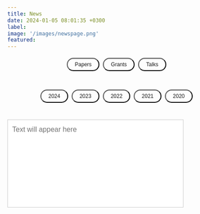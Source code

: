 ```yaml
---
title: News
date: 2024-01-05 08:01:35 +0300
label:
image: '/images/newspage.png'
featured:
---
```

<style>
  /* Styling for the text box */
  #output {
    width: 400px;
    height: 200px;
    border: 1px solid #ccc;
    padding: 10px;
    margin-bottom: 20px;
    font-size: 16px;
    font-family: Arial, sans-serif;
    line-height: 1.5;
    resize: none;
    outline: none;
  }

  /* Styling for the buttons */
  .button-container {
    margin-bottom: 20px;
    display: flex;
    align-items: center;
    justify-content: center;
  }

  .but {
    padding: 6px 16px;
    margin: 4px 8px 4px 0;
    font-size: 12px;
    font-weight: 500;
    text-transform: capitalize;
    border-radius: 60px;
    color: var(--heading-font-color);
    transition: all 0.2s;
    background-color: var(--background-alt-color);
  }

  .button:hover {
    background-color: #0056b3;
    display: inline-flex;
    align-items: center;
    flex-wrap: wrap;
  }
  

</style>

<body>

<!-- Button container -->
<div class="button-container">
  <!-- Button for Papers -->
  <button class = "but" onclick="showPapers()">Papers</button>
  <!-- Button for Grants -->
  <button class = "but" onclick="showGrants()">Grants</button>
  <!-- Button for Talks -->
  <button class = "but" onclick="showTalks()">Talks</button><br>
</div>

<!-- Button container -->
<div class="button-container">
  
  <button class = "but" onclick="show2024()">2024</button>
  <!-- Button for 2023 -->
  <button class = "but" onclick="show2023()">2023</button>
  <!-- Button for 2022 -->
  <button class = "but" onclick="show2022()">2022</button>
  <!-- Button for 2021 -->
  <button class = "but" onclick="show2021()">2021</button>
  <!-- Button for 2020 -->
  <button class = "but" onclick="show2020()">2020</button>

</div>
<!-- JavaScript functions to display category information -->
<script>
// Function to show Papers information
function showPapers() {
    var textBox = document.getElementById("output");
    var papersData = `December 2023-We published “From bench to bedside via bytes: multi-omic immunoprofiling and integration using machine learning and network approaches” in Human Vaccines and Immunotherapeutics.
December 2023-We contributed to “PRMT blockade induces defective DNA replication stress response and synergizes with PARP inhibition”, which was published in Cell Reports Medicine.
November 2023-We contributed to “SARS-CoV2 mRNA vaccines induce greater complement activation and decreased viremia and Nef antibodies in men with HIV-1”,which was published in The Journal of Infectious Diseases.
October 2023-We published “Cell Type-Specific Biomarkers of Systemic Sclerosis Disease Severity Capture Cell-Intrinsic and Cell-Extrinsic Circuits” in Arthritis & Rheumatology.
October 2023-We contributed to “Stability and heterogeneity in the antimicrobiota reactivity of human milk-derived immunoglobulin A”, which got published in the Journal of Experimental Medicine.
July 2023-We contributed to “The gut protist Tritrichomonas arnold restrains virus-mediated loss of oral tolerance by modulating dietary antigen-presenting dendritic cells”, which got published in Immunity.
June 2023-We published“Antibodies targeting conserved non-canonical antigens and endemic coronaviruses associate with favorable outcomes in severe COVID-19" in Cell Reports.
February 2023-We contributed to “High-dimensional proteomics identifies organ injury patterns associated with outcomes in human trauma”, which got published in the The Journal of Trauma and Acute Care Surgery.
April 2023-We contributed to “Antibodies against the Ebola virus soluble glycoprotein are associated with long-term vaccine-mediated protection of non-human primates”, which got published in the Cell Reports.
April 2023-We published a manuscript in Cell Reports Medicine demonstrating how integrating bulk RNA-seq data with protein networks can uncover signatures underlying rejection in pediatric liver transplantation.
May 2022-We found out that our NIAID Flu Systems Vaccinology R01 (Role: MPI, other PIs: Alcorn, Singh, Zimmerman) will be funded.
May 2022-We participated in a Pitt-Case Western CFAR application that was funded by NIAID Rustbelt (Role: c-I).
May 2022-We contributed to Autoreactive CD8+ T cells are restrained by an exhaustion-like program that is maintained by LAG3  which got published in the Nature Immunology.
April 2022-Our CIHR grant (Role: co-I, PI: Konvalinka) was funded).
April 2022-We published a manuscript in Cell Reports Medicine demonstrating how integrating bulk RNA-seq data with protein networks can uncover signatures underlying rejection in pediatric liver transplantation.
March 2022-Our DoD grant (Role: co-I, PIs: Lafyatis and Singh) looking at multi-omic signatures of scleroderma disease severity was funded.
March 2022- Our Essential Regression manuscript was published in Patterns.
October 2020-We published Mining for humoral correlates of HIV control and latent reservoir size in PLoS pathogens.
September 2020-We contributed to Extracellular Matrix Injury of Kidney Allografts in Antibody-Mediated Rejection: A Proteomics Study, which was published in the Journal of the American Society of Nephrology.
July 2020-We contributed to Glucosylation by the Legionella effector SetA promotes the nuclear localization of the transcription factor TFEB, which was published in Science.
July 2020-We published Mapping functional humoral correlates of protection against malaria challenge following RTS, S/AS01 vaccination in Science Translational Medicine.
May 2020-We contributed to Co-immunization of DNA and Protein in the Same Anatomical Sites Induces Superior Protective Immune Responses against SHIV Challenge, which was published in Cell Reports.
March 2020-We contributed to Latency reversal agents modulate HIV antigen processing and presentation to CD8 T cells, which was published in PLoS pathogens.
March 2020-We contributed to Epigenetic basis for monocyte dysfunction in patients with severe alcoholic hepatitis, which was published in the Journal of Hepatology.
February 2020-We published Antibody Fc Glycosylation Discriminates Between Latent and Active Tuberculosis in The Journal of Infectious Diseases.`;
    textBox.value = papersData;
}

// Function to show Grants information
function showGrants() {
    var textBox = document.getElementById("output");
    var grantsData = `October 2022-Jishnu is a Co-I at Systemic Sclerosis Center for Research and Translation which provides machine learning and network systems expertise to investigators working on SSc, SSc-ILD and SSc-PAH.
October 2022-Jishnu is a Co-I on the U01 Grant funded to characterize cell-intrinsic and cell-extrinsic signaling circuits in ocular disorders.
September 2022-Jishnu gave an invited talk at the Banff-CST Joint Transplant and Pathology Summit titled “Machine learning in clinical decision making in transplant biology”.
August 2022-Jishnu gave a talk at International Workshop on Scleroderma 2022 in Boston.
July 2022-Jishnu was invited to give a talk at ISMB 2022 on the topic “A network-based approach to identify expression modules underlying rejection in pediatric liver transplantation”.
July 2022-Scleroderma CDMRO Award was given to Jishnu (role: Co-I).
July 2022-The Philadelphia Enquirer covered our very recent publication on COVID-19.
July 2022-Our work got covered in Pittsburgh's Action 4 News "4 Your Health: Studying COVID-19 antibody patterns".
July 2022-Jishnu becomes a co-Director for the Systems Immunology Core (funded by NIAMS P50) which will perform machine learning and network systems analyses on multi-modal datasets in the context of SSc.
June 2022-Our paper Multi-Omic Admission-Based Prognostic Biomarkers Identified by Machine Learning Algorithms Predict Patient Recovery and 30>Day Survival in Trauma Patients got accepted in Metabolites
June 2022-Our paper High Dimensional Multi-omics Reveals Unique Characteristics of Early Plasma Administration in Polytrauma Patients with TBI got accepted in Annals of Surgery
June 2022-We published Antibodies targeting conserved non-canonical antigens and endemic coronaviruses associated with favorable outcomes in severe COVID-19 in Cell Press.
May 2022-We found out that our NIAID Flu Systems Vaccinology R01 (Role: MPI, other PIs: Alcorn, Singh, Zimmerman) will be funded.
May 2022-We participated in a Pitt-Case Western CFAR application that was funded by NIAID Rustbelt (Role: c-I).
May 2022-We contributed to Autoreactive CD8+ T cells are restrained by an exhaustion-like program that is maintained by LAG3  which got published in the Nature Immunology.
April 2022-Our CIHR grant (Role: co-I, PI: Konvalinka) was funded).
April 2022-We published a manuscript in Cell Reports Medicine demonstrating how integrating bulk RNA-seq data with protein networks can uncover signatures underlying rejection in pediatric liver transplantation.
March 2022-Our DoD grant (Role: co-I, PIs: Lafyatis and Singh) looking at multi-omic signatures of scleroderma disease severity was funded.
March 2022- Our Essential Regression manuscript was published in Patterns.`;
    textBox.value = grantsData;
}

// Function to show Talks information
function showTalks() {
    var textBox = document.getElementById("output");
    var talksData = `October 2023-Jishnu gave an invited talk at BMES 2023 on, "Elucidating humoral profiles associated with Schistosomiasis pathogenesis using interpretable machine learning".
October 2023-Jishnu gave an invited talk at BMES 2023 on, "Significant latent factor interaction discovery and exploration across biological domains".
August 2022-Jishnu gave a talk at International Workshop on Scleroderma 2022 in Boston.
July 2022-Jishnu was invited to give a talk at ISMB 2022 on the topic “A network-based approach to identify expression modules underlying rejection in pediatric liver transplantation”.
June 2021-An NIDDK dkNET New Investigator Pilot Program in Bioinformatics grant that we participated in has been funded (Role: co-I, PI: Joglekar).
June 2021-We contributed to Mechanisms of impaired lung development and ciliation in Mannosidase-1-alpha-2 (Man1a2) mutants in Frontiers in Physiology.
April 2021-Jishnu gave a talk at the 2021 Cold Spring Harbor Systems Immunology Meeting.
April 2021-A Department of Defense Idea Development Award grant that we participated in has been funded (Role: co-I, PI: Lafyatis).
March 2021-Jishnu gave a talk at the 2021 Cold Spring Harbor Networks Meeting.
January 2020-The Das Systems Immunology Lab is now supported by Center for Systems Immunology Startup Funds!
January 2020-The lab is now open! We look forward to exciting science in the future!`;
    textBox.value = talksData;
}

// Function to show 2024 information
function show2024() {
    var textBox = document.getElementById("output");
    var data2024 = `February 2024-We published “SLIDE: Significant Latent factor Interaction Discovery and Exploration across biological domains” in Nature Methods.`;
    textBox.value = data2024;
}

// Function to show 2023 information
function show2023() {
    var textBox = document.getElementById("output");
    var data2023 = `December 2023-We published “From bench to bedside via bytes: multi-omic immunoprofiling and integration using machine learning and network approaches” in Human Vaccines and Immunotherapeutics.
December 2023-We contributed to “PRMT blockade induces defective DNA replication stress response and synergizes with PARP inhibition”, which was published in Cell Reports Medicine.
November 2023-We contributed to “SARS-CoV2 mRNA vaccines induce greater complement activation and decreased viremia and Nef antibodies in men with HIV-1”,which was published in The Journal of Infectious Diseases.
October 2023-Jishnu gave an invited talk at BMES 2023 on, "Elucidating humoral profiles associated with Schistosomiasis pathogenesis using interpretable machine learning".
October 2023-Jishnu gave an invited talk at BMES 2023 on, "Significant latent factor interaction discovery and exploration across biological domains".
August 2023-We published “Cell Type-Specific Biomarkers of Systemic Sclerosis Disease Severity Capture Cell-Intrinsic and Cell-Extrinsic Circuits” in Arthritis & Rheumatology.
August 2023-We contributed to “Stability and heterogeneity in the antimicrobiota reactivity of human milk-derived immunoglobulin A”, which got published in the Journal of Experimental Medicine.
July 2023-We contributed to “The gut protist Tritrichomonas arnold restrains virus-mediated loss of oral tolerance by modulating dietary antigen-presenting dendritic cells”, which got published in Immunity.
June 2023-We published“Antibodies targeting conserved non-canonical antigens and endemic coronaviruses associate with favorable outcomes in severe COVID-19" in Cell Reports.
May 2023-Jishnu gave an invited talk at FASEB Autoimmunity 2023 on , "Multi-dimensional integration of protein interactomes with genomic and molecular data discover distinct RA endotypes".
March 2023-Jishnu gave an invited talk at Cold Spring Harbor Laboratory Network Biology Meeting 2023 on "Uncovering immunomodulatory molecular phenotypes in infectious disease using networks".
April 2023-Jishnu gave an invited talk at Cold Spring Harbor Laboratory Systems Immunology Meeting 2023 on "Multi-dimensional integration of protein interactomes with genomic and molecular data discovers distinct RA endotypes".
April 2023-We contributed to “Antibodies against the Ebola virus soluble glycoprotein are associated with long-term vaccine-mediated protection of non-human primates”, which got published in the Cell Reports.
February 2023-We contributed to “High-dimensional proteomics identifies organ injury patterns associated with outcomes in human trauma”, which got published in the The Journal of Trauma and Acute Care Surgery.`;
    textBox.value = data2023;
}

// Function to show 2022 information
function show2022() {
    var textBox = document.getElementById("output");
    var data2022 = `October 2022-Jishnu is a Co-I at Systemic Sclerosis Center for Research and Translation which provides machine learning and network systems expertise to investigators working on SSc, SSc-ILD and SSc-PAH.
October 2022-Jishnu is a Co-I on the U01 Grant funded to characterize cell-intrinsic and cell-extrinsic signaling circuits in ocular disorders.
September 2022-Jishnu gave an invited talk at the Banff-CST Joint Transplant and Pathology Summit titled “Machine learning in clinical decision making in transplant biology”.
August 2022-We published A supervised take on dimensionality reduction via hybrid subset selection in Patterns.
August 2022-Jishnu gave a talk at International Workshop on Scleroderma 2022 in Boston.
July 2022-Jishnu was invited to give a talk at ISMB 2022 on the topic “A network-based approach to identify expression modules underlying rejection in pediatric liver transplantation”.
July 2022-Scleroderma CDMRO Award was given to Jishnu (role: Co-I).
July 2022-The Philadelphia Enquirer covered our very recent publication on COVID-19.
July 2022-Our work got covered in Pittsburgh's Action 4 News "4 Your Health: Studying COVID-19 antibody patterns".
July 2022-Jishnu becomes a co-Director for the Systems Immunology Core (funded by NIAMS P50) which will perform machine learning and network systems analyses on multi-modal datasets in the context of SSc.
June 2022-Our paper Multi-Omic Admission-Based Prognostic Biomarkers Identified by Machine Learning Algorithms Predict Patient Recovery and 30>Day Survival in Trauma Patients got accepted in Metabolites
June 2022-Our paper High Dimensional Multi-omics Reveals Unique Characteristics of Early Plasma Administration in Polytrauma Patients with TBI got accepted in Annals of Surgery
June 2022-We published Antibodies targeting conserved non-canonical antigens and endemic coronaviruses associated with favorable outcomes in severe COVID-19 in Cell Press.
May 2022-We found out that our NIAID Flu Systems Vaccinology R01 (Role: MPI, other PIs: Alcorn, Singh, Zimmerman) will be funded.
May 2022-We participated in a Pitt-Case Western CFAR application that was funded by NIAID Rustbelt (Role: c-I).
May 2022-We contributed to Autoreactive CD8+ T cells are restrained by an exhaustion-like program that is maintained by LAG3  which got published in the Nature Immunology.
April 2022-Our CIHR grant (Role: co-I, PI: Konvalinka) was funded).
April 2022-We published a manuscript in Cell Reports Medicine demonstrating how integrating bulk RNA-seq data with protein networks can uncover signatures underlying rejection in pediatric liver transplantation.
March 2022-Our DoD grant (Role: co-I, PIs: Lafyatis and Singh) looking at multi-omic signatures of scleroderma disease severity was funded.
March 2022- Our Essential Regression manuscript was published in Patterns.`;
    textBox.value = data2022;
}

// Function to show 2021 information
function show2021() {
    var textBox = document.getElementById("output");
    var data2021 = `September 2021-A NIAID R01 we participated in (Role: co-I, PIs: Rinaldo and Mailliard) looking at COVID-19 vaccine responses in HIV individuals was funded.
September 2021-We received a 5-year NHGRI U01 1U01HG012041-01 (Role: MPI, Other PIs: Singh, Sahni)- Link on NIH Reporter.
August 2021-We received a 5-year NIAID New Innovator DP2 Award 1DP2AI164325-01 (Role: PI)- Link on NIH Reporter.
June 2021-An NIDDK dkNET New Investigator Pilot Program in Bioinformatics grant that we participated in has been funded (Role: co-I, PI: Joglekar).
June 2021-We contributed to Mechanisms of impaired lung development and ciliation in Mannosidase-1-alpha-2 (Man1a2) mutants in Frontiers in Physiology.
April 2021-Jishnu gave a talk at the 2021 Cold Spring Harbor Systems Immunology Meeting.
April 2021-A Department of Defense Idea Development Award grant that we participated in has been funded (Role: co-I, PI: Lafyatis).
March 2021-Jishnu gave a talk at the 2021 Cold Spring Harbor Networks Meeting.`;
    textBox.value = data2021;
}

// Function to show 2020 information
function show2020() {
    var textBox = document.getElementById("output");
    var data2020 = `October 2020-We published Mining for humoral correlates of HIV control and latent reservoir size in PLoS pathogens.
September 2020-We contributed to Extracellular Matrix Injury of Kidney Allografts in Antibody-Mediated Rejection: A Proteomics Study, which was published in the Journal of the American Society of Nephrology.
August 2020-We are now supported by a Collaborative Research Agreement with the University of Brussels Center for Research In Immunology (Role: PI)!
July 2020-We contributed to Glucosylation by the Legionella effector SetA promotes the nuclear localization of the transcription factor TFEB, which was published in Science.
July 2020-We published Mapping functional humoral correlates of protection against malaria challenge following RTS, S/AS01 vaccination in Science Translational Medicine.
June 2020-We received a pilot Covid-19 grant from the UPMC-ITTC (Role: PI)!
May 2020-We contributed to Co-immunization of DNA and Protein in the Same Anatomical Sites Induces Superior Protective Immune Responses against SHIV Challenge, which was published in Cell Reports.
March 2020-We contributed to Latency reversal agents modulate HIV antigen processing and presentation to CD8 T cells, which was published in PLoS pathogens.
March 2020-We contributed to Epigenetic basis for monocyte dysfunction in patients with severe alcoholic hepatitis, which was published in the Journal of Hepatology.
February 2020-We published Antibody Fc Glycosylation Discriminates Between Latent and Active Tuberculosis in The Journal of Infectious Diseases.
January 2020-The Das Systems Immunology Lab is now supported by Center for Systems Immunology Startup Funds!
January 2020-The lab is now open! We look forward to exciting science in the future!`;
    textBox.value = data2020;
}


</script>
<div class = "text-box">
<!-- Text box -->
<textarea id="output" placeholder="Text will appear here"></textarea>

</div>
</body>
